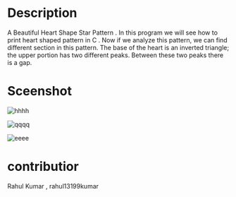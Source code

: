 # Description

 A Beautiful Heart Shape Star Pattern . In this program we will see how to print heart shaped pattern in C . Now if we analyze this pattern, we can find different section in this pattern. The base of the heart is an inverted triangle; the upper portion has two different peaks. Between these two peaks there is a gap. 


# Sceenshot


![hhhh](https://user-images.githubusercontent.com/55308841/103144935-b89dac80-4757-11eb-8cc5-e267a241d8da.png)

![qqqq](https://user-images.githubusercontent.com/55308841/103144937-b9ced980-4757-11eb-9795-70945cb406ad.png)


![eeee](https://user-images.githubusercontent.com/55308841/103144939-bb000680-4757-11eb-86f3-ead3ba95e951.png)


# contributior

Rahul Kumar , rahul13199kumar
